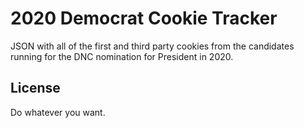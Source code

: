 # 2020 Democrat Cookie Tracker

JSON with all of the first and third party cookies from the candidates running for the DNC nomination for President in 2020. 
## License

Do whatever you want. 